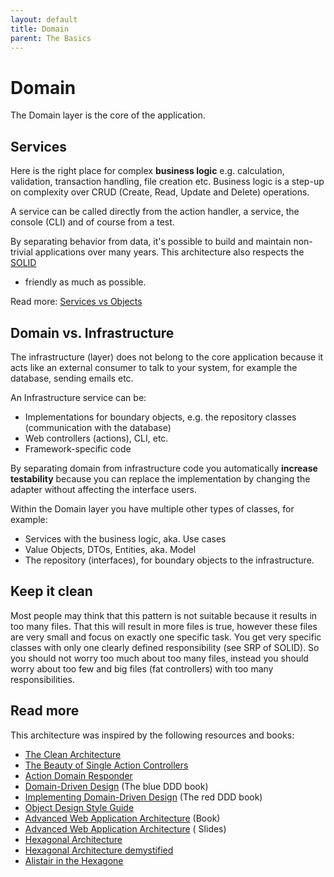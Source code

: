 ```yaml
---
layout: default
title: Domain
parent: The Basics
---
```


# Domain

The Domain layer is the core of the application.

## Services

Here is the right place for complex **business logic** e.g. calculation, validation, transaction handling, file creation etc.
Business logic is a step-up on complexity over CRUD (Create, Read, Update and Delete) operations.

A service can be called directly from the action handler, a service, the console (CLI) and
of course from a test.

By separating behavior from data, it's possible to build and maintain non-trivial
applications over many years.
This architecture also respects the
[SOLID](https://www.digitalocean.com/community/conceptual_articles/s-o-l-i-d-the-first-five-principles-of-object-oriented-design)
- friendly as much as possible.

Read more: [Services vs Objects](https://dontpaniclabs.com/blog/post/2017/10/12/services-vs-objects)

## Domain vs. Infrastructure

The infrastructure (layer) does not belong to the core application
because it acts like an external consumer to talk to your system,
for example the database, sending emails etc.

An Infrastructure service can be:

* Implementations for boundary objects, e.g. the repository classes (communication with the database)
* Web controllers (actions), CLI, etc.
* Framework-specific code

By separating domain from infrastructure code you automatically **increase testability**
because you can replace the implementation by changing the adapter without affecting 
the interface users.

Within the Domain layer you have multiple other types of classes, for example:

* Services with the business logic, aka. Use cases
* Value Objects, DTOs, Entities, aka. Model
* The repository (interfaces), for boundary objects to the infrastructure.

## Keep it clean

Most people may think that this pattern is not suitable because it results in too many files.
That this will result in more files is true, however these files are very small and focus on
exactly one specific task. You get very specific classes with only one clearly defined responsibility
(see SRP of SOLID). So you should not worry too much about too many files, instead you should worry
about too few and big files (fat controllers) with too many responsibilities.

## Read more

This architecture was inspired by the following resources and books:

* [The Clean Architecture](https://blog.cleancoder.com/uncle-bob/2012/08/13/the-clean-architecture.html)
* [The Beauty of Single Action Controllers](https://driesvints.com/blog/the-beauty-of-single-action-controllers)
* [Action Domain Responder](https://github.com/pmjones/adr)
* [Domain-Driven Design](https://amzn.to/3cNq2jV) (The blue DDD book)
* [Implementing Domain-Driven Design](https://amzn.to/2zrGrMm) (The red DDD book)
* [Object Design Style Guide](https://www.manning.com/books/object-design-style-guide?a_aid=object-design&a_bid=4e089b42)
* [Advanced Web Application Architecture](https://leanpub.com/web-application-architecture/) (Book)
* [Advanced Web Application Architecture](https://www.slideshare.net/matthiasnoback/advanced-web-application-architecture-full-stack-europe-2019) (
  Slides)
* [Hexagonal Architecture](https://fideloper.com/hexagonal-architecture)
* [Hexagonal Architecture demystified](https://madewithlove.be/hexagonal-architecture-demystified/)
* [Alistair in the Hexagone](https://www.youtube.com/watch?v=th4AgBcrEHA)
